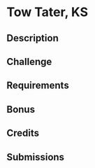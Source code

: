 # Tow Tater, KS

## Description

## Challenge

## Requirements

## Bonus

## Credits

## Submissions
